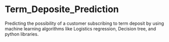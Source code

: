 # Term_Deposite_Prediction
Predicting the possibility of a customer subscribing to term deposit by using machine learning algorithms like Logistics regression, Decision tree, and python libraries.
